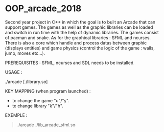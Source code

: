 # OOP_arcade_2018
Second year project in C++ in which the goal is to built an Arcade that can support games. The games as well as the graphic libraries can be loaded and switch in run time with the help of dynamic libraries. The games consist of pacman and snake. As for the graphical libraries : SFML and ncurses. There is also a core which handle and process datas between graphic (displays entities) and game physics (control the logic of the game : walls, jump, moves etc...).

PREREQUISITES : SFML, ncurses and SDL needs to be installed.

USAGE :

./arcade [./library.so]

KEY MAPPING (when program launched) :

- to change the game "u"/"y".
- to change library "k"/"h".

EXEMPLE :

> ./arcade ./lib_arcade_sfml.so
